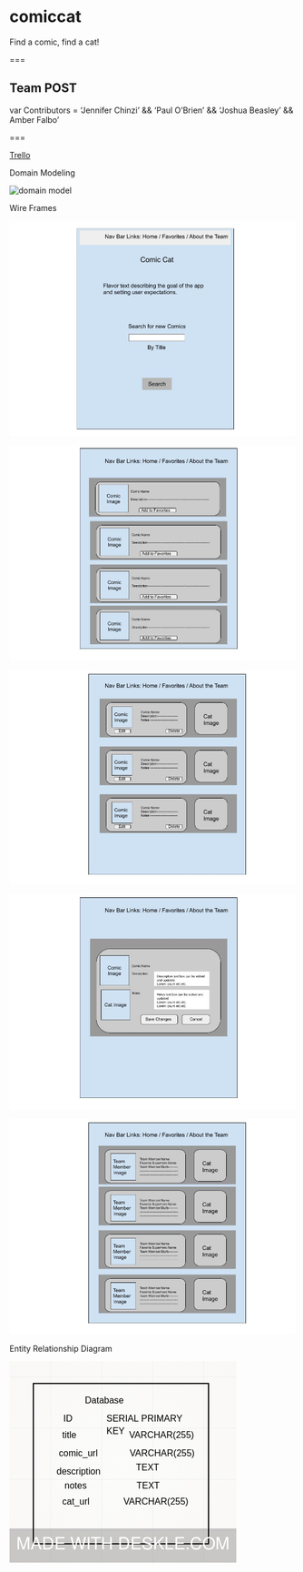 # comiccat
Find a comic, find a cat!

===

## Team POST

var Contributors =  ‘Jennifer Chinzi’ && ‘Paul O’Brien’ && ‘Joshua Beasley’ && Amber Falbo’

===

[Trello](https://trello.com/b/NpwUtujB/team-post)




Domain Modeling

![domain model](images/DomainModel.jpg)

Wire Frames

![Main Page](images/HomePage.jpg)

![Search Page](images/SearchResultsPage.jpg)

![Favorites Page](images/FavoritesPage.jpg)

![Details Page](images/DetailEditPage.jpg)

![About Us Page](images/TeamPage.jpg)

Entity Relationship Diagram

![Database](images/Database.jpeg)

